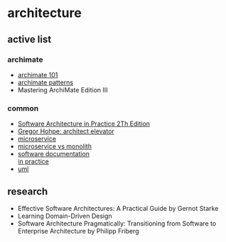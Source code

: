 # architecture

## active list

### archimate 
* [archimate 101](https://archimate-community.pages.opengroup.org/workgroups/archimate-101/)
* [archimate patterns](https://archimate-community.org/#!patterns.md)
* Mastering ArchiMate Edition III
  
### common
- [Software Architecture in Practice 2Th Edition](https://people.ece.ubc.ca/matei/EECE417/BASS/index.html)
- [Gregor Hohpe: architect elevator](https://architectelevator.com/)
- [microservice](http://microprofile.io/presentations)
- [microservice vs monolith](http://eax.me/microservices-vs-monolithic/)
- [software documentation <br> in practice](https://arc42.org/examples)
- [uml](https://sourcemaking.com/uml)


## research
* Effective Software Architectures: A Practical Guide by Gernot Starke
* Learning Domain-Driven Design
* Software Architecture Pragmatically: Transitioning from Software to Enterprise Architecture by Philipp Friberg
